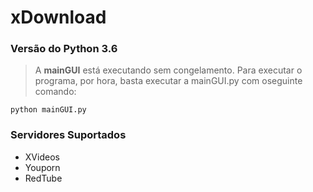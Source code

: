 # xDownload
### Versão do Python 3.6
>A **mainGUI** está executando sem congelamento.
>Para executar o programa, por hora, basta executar a mainGUI.py 
>com oseguinte comando:

`python mainGUI.py` 

### Servidores Suportados
- XVideos
- Youporn
- RedTube